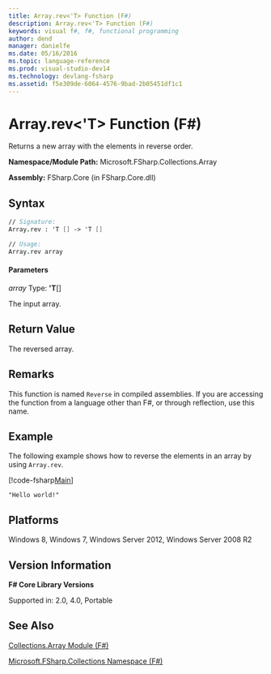 ```yaml
---
title: Array.rev<'T> Function (F#)
description: Array.rev<'T> Function (F#)
keywords: visual f#, f#, functional programming
author: dend
manager: danielfe
ms.date: 05/16/2016
ms.topic: language-reference
ms.prod: visual-studio-dev14
ms.technology: devlang-fsharp
ms.assetid: f5e309de-6064-4576-9bad-2b05451df1c1 
---
```


# Array.rev<'T> Function (F#)

Returns a new array with the elements in reverse order.

**Namespace/Module Path:** Microsoft.FSharp.Collections.Array

**Assembly:** FSharp.Core (in FSharp.Core.dll)


## Syntax

```fsharp
// Signature:
Array.rev : 'T [] -> 'T []

// Usage:
Array.rev array
```

#### Parameters
*array*
Type: **'T**[[]](https://msdn.microsoft.com/library/def20292-9aae-4596-9275-b94e594f8493)


The input array.

## Return Value

The reversed array.

## Remarks
This function is named `Reverse` in compiled assemblies. If you are accessing the function from a language other than F#, or through reflection, use this name.

## Example

The following example shows how to reverse the elements in an array by using `Array.rev`.

[!code-fsharp[Main](~/samples/snippets/fsharp/arrays/snippet18.fs)]

```
"Hello world!"
```

## Platforms
Windows 8, Windows 7, Windows Server 2012, Windows Server 2008 R2

## Version Information
**F# Core Library Versions**

Supported in: 2.0, 4.0, Portable

## See Also
[Collections.Array Module &#40;F&#35;&#41;](Collections.Array-Module-%5BFSharp%5D.md)

[Microsoft.FSharp.Collections Namespace &#40;F&#35;&#41;](Microsoft.FSharp.Collections-Namespace-%5BFSharp%5D.md)